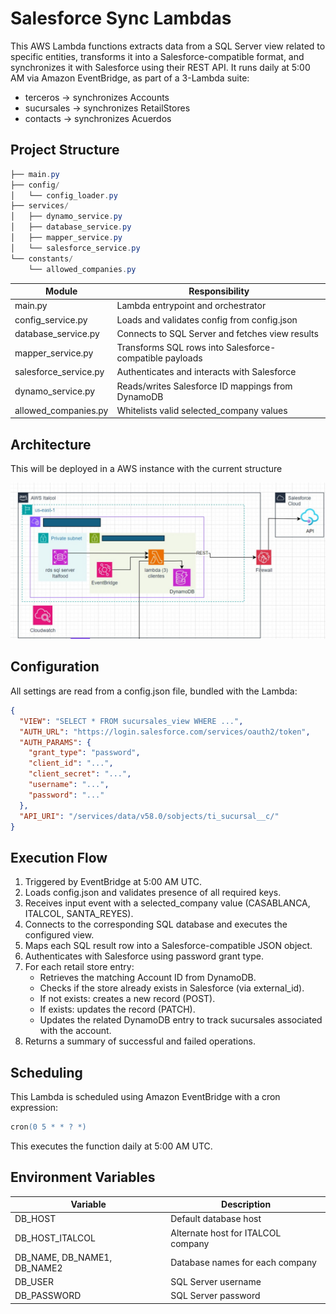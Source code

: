 # Salesforce Sync Lambdas  

This AWS Lambda functions extracts data from a SQL Server view related to specific entities, transforms it into a Salesforce-compatible format, and synchronizes it with Salesforce using their REST API. It runs daily at 5:00 AM via Amazon EventBridge, as part of a 3-Lambda suite:  

- terceros -> synchronizes Accounts
- sucursales -> synchronizes RetailStores
- contacts -> synchronizes Acuerdos

## Project Structure

```powershell
├── main.py
├── config/
│   └── config_loader.py
├── services/
│   ├── dynamo_service.py
│   ├── database_service.py
│   ├── mapper_service.py
│   └── salesforce_service.py
└── constants/
    └── allowed_companies.py
```

| Module                    | Responsibility                                            |
| --------                  | -------                                                   |
| main.py                   | Lambda entrypoint and orchestrator                        |
| config_service.py         | Loads and validates config from config.json               |
| database_service.py       | Connects to SQL Server and fetches view results           |
| mapper_service.py         | Transforms SQL rows into Salesforce-compatible payloads   |
| salesforce_service.py     | Authenticates and interacts with Salesforce               |
| dynamo_service.py         | Reads/writes Salesforce ID mappings from DynamoDB         |
| allowed_companies.py      | Whitelists valid selected_company values                  |

## Architecture

This will be deployed in a AWS instance with the current structure

![Diagrama arquitectura](/static/diagram.jpg)

## Configuration

All settings are read from a config.json file, bundled with the Lambda:

```json
{
  "VIEW": "SELECT * FROM sucursales_view WHERE ...",
  "AUTH_URL": "https://login.salesforce.com/services/oauth2/token",
  "AUTH_PARAMS": {
    "grant_type": "password",
    "client_id": "...",
    "client_secret": "...",
    "username": "...",
    "password": "..."
  },
  "API_URI": "/services/data/v58.0/sobjects/ti_sucursal__c/"
}
```

## Execution Flow

1. Triggered by EventBridge at 5:00 AM UTC.
2. Loads config.json and validates presence of all required keys.
3. Receives input event with a selected_company value (CASABLANCA, ITALCOL, SANTA_REYES).
4. Connects to the corresponding SQL database and executes the configured view.
5. Maps each SQL result row into a Salesforce-compatible JSON object.
6. Authenticates with Salesforce using password grant type.
7. For each retail store entry:
   - Retrieves the matching Account ID from DynamoDB.
   - Checks if the store already exists in Salesforce (via external_id).
   - If not exists: creates a new record (POST).
   - If exists: updates the record (PATCH).
   - Updates the related DynamoDB entry to track sucursales associated with the account.
8. Returns a summary of successful and failed operations.

## Scheduling

This Lambda is scheduled using Amazon EventBridge with a cron expression:

```ps
cron(0 5 * * ? *)
```

This executes the function daily at 5:00 AM UTC.

## Environment Variables

| Variable                    | Description                         |
| --------                    | -------                             |
| DB_HOST                     | Default database host               |
| DB_HOST_ITALCOL             | Alternate host for ITALCOL company  |
| DB_NAME, DB_NAME1, DB_NAME2 | Database names for each company     |
| DB_USER                     | SQL Server username                 |
| DB_PASSWORD                 | SQL Server password                 |
